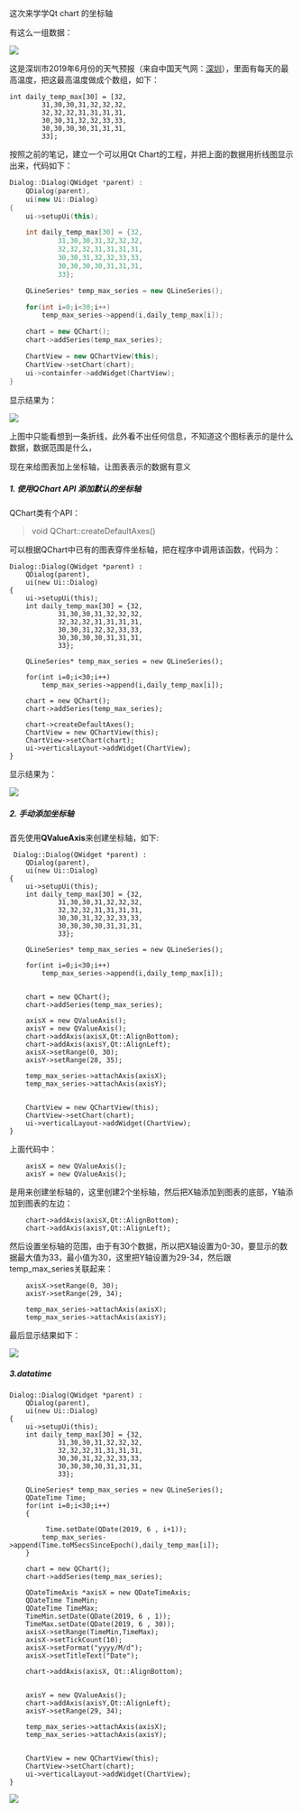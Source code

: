 这次来学学Qt chart 的坐标轴

有这么一组数据：

![](axis/temp.png)

这是深圳市2019年6月份的天气预报（来自中国天气网：[深圳](http://www.weather.com.cn/weather40d/101280601.shtml)），里面有每天的最高温度，把这最高温度做成个数组，如下：

```
int daily_temp_max[30] = [32,
        31,30,30,31,32,32,32,
        32,32,32,31,31,31,31,
        30,30,31,32,32,33,33,
        30,30,30,30,31,31,31,
        33];

```

按照之前的笔记，建立一个可以用Qt Chart的工程，并把上面的数据用折线图显示出来，代码如下：

```C++
Dialog::Dialog(QWidget *parent) :
    QDialog(parent),
    ui(new Ui::Dialog)
{
    ui->setupUi(this);

    int daily_temp_max[30] = {32,
            31,30,30,31,32,32,32,
            32,32,32,31,31,31,31,
            30,30,31,32,32,33,33,
            30,30,30,30,31,31,31,
            33};

    QLineSeries* temp_max_series = new QLineSeries();

    for(int i=0;i<30;i++)
        temp_max_series->append(i,daily_temp_max[i]);

    chart = new QChart();
    chart->addSeries(temp_max_series);

    ChartView = new QChartView(this);
    ChartView->setChart(chart);
    ui->containfer->addWidget(ChartView);
}
```

显示结果为：

![](axis/first.png)

上图中只能看想到一条折线，此外看不出任何信息，不知道这个图标表示的是什么数据，数据范围是什么，

现在来给图表加上坐标轴，让图表表示的数据有意义

##### 1. 使用QChart API 添加默认的坐标轴

QChart类有个API：

> void QChart::createDefaultAxes()

可以根据QChart中已有的图表穿件坐标轴，把在程序中调用该函数，代码为：

```
Dialog::Dialog(QWidget *parent) :
    QDialog(parent),
    ui(new Ui::Dialog)
{
    ui->setupUi(this);
    int daily_temp_max[30] = {32,
            31,30,30,31,32,32,32,
            32,32,32,31,31,31,31,
            30,30,31,32,32,33,33,
            30,30,30,30,31,31,31,
            33};

    QLineSeries* temp_max_series = new QLineSeries();

    for(int i=0;i<30;i++)
        temp_max_series->append(i,daily_temp_max[i]);

    chart = new QChart();
    chart->addSeries(temp_max_series);

    chart->createDefaultAxes();
    ChartView = new QChartView(this);
    ChartView->setChart(chart);
    ui->verticalLayout->addWidget(ChartView);
}
```

显示结果为：

![](axis/second.png)





##### 2. 手动添加坐标轴

首先使用**QValueAxis**来创建坐标轴，如下:

```
 Dialog::Dialog(QWidget *parent) :
    QDialog(parent),
    ui(new Ui::Dialog)
{
    ui->setupUi(this);
    int daily_temp_max[30] = {32,
            31,30,30,31,32,32,32,
            32,32,32,31,31,31,31,
            30,30,31,32,32,33,33,
            30,30,30,30,31,31,31,
            33};

    QLineSeries* temp_max_series = new QLineSeries();

    for(int i=0;i<30;i++)
        temp_max_series->append(i,daily_temp_max[i]);


    chart = new QChart();
    chart->addSeries(temp_max_series);
    
    axisX = new QValueAxis();
    axisY = new QValueAxis();
    chart->addAxis(axisX,Qt::AlignBottom);
    chart->addAxis(axisY,Qt::AlignLeft);
    axisX->setRange(0, 30);
    axisY->setRange(28, 35);

    temp_max_series->attachAxis(axisX);
    temp_max_series->attachAxis(axisY);


    ChartView = new QChartView(this);
    ChartView->setChart(chart);
    ui->verticalLayout->addWidget(ChartView);
}
```

上面代码中：

```
    axisX = new QValueAxis();
    axisY = new QValueAxis();
```

是用来创建坐标轴的，这里创建2个坐标轴，然后把X轴添加到图表的底部，Y轴添加到图表的左边：

```
    chart->addAxis(axisX,Qt::AlignBottom);
    chart->addAxis(axisY,Qt::AlignLeft);
```

然后设置坐标轴的范围，由于有30个数据，所以把X轴设置为0-30，要显示的数据最大值为33，最小值为30，这里把Y轴设置为29-34，然后跟temp_max_series关联起来：

```
    axisX->setRange(0, 30);
    axisY->setRange(29, 34);

    temp_max_series->attachAxis(axisX);
    temp_max_series->attachAxis(axisY);
```



最后显示结果如下：

![](axis/third.png)

##### 3.datatime

```
Dialog::Dialog(QWidget *parent) :
    QDialog(parent),
    ui(new Ui::Dialog)
{
    ui->setupUi(this);
    int daily_temp_max[30] = {32,
            31,30,30,31,32,32,32,
            32,32,32,31,31,31,31,
            30,30,31,32,32,33,33,
            30,30,30,30,31,31,31,
            33};

    QLineSeries* temp_max_series = new QLineSeries();
    QDateTime Time;
    for(int i=0;i<30;i++)
    {

         Time.setDate(QDate(2019, 6 , i+1));
        temp_max_series->append(Time.toMSecsSinceEpoch(),daily_temp_max[i]);
    }

    chart = new QChart();
    chart->addSeries(temp_max_series);

    QDateTimeAxis *axisX = new QDateTimeAxis;
    QDateTime TimeMin;
    QDateTime TimeMax;
    TimeMin.setDate(QDate(2019, 6 , 1));
    TimeMax.setDate(QDate(2019, 6 , 30));
    axisX->setRange(TimeMin,TimeMax);
    axisX->setTickCount(10);
    axisX->setFormat("yyyy/M/d");
    axisX->setTitleText("Date");

    chart->addAxis(axisX, Qt::AlignBottom);


    axisY = new QValueAxis();
    chart->addAxis(axisY,Qt::AlignLeft);
    axisY->setRange(29, 34);

    temp_max_series->attachAxis(axisX);
    temp_max_series->attachAxis(axisY);


    ChartView = new QChartView(this);
    ChartView->setChart(chart);
    ui->verticalLayout->addWidget(ChartView);
}
```



![](axis/datetime_axis.png)